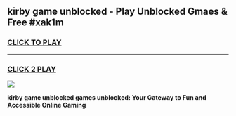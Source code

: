 
## kirby game unblocked - Play Unblocked Gmaes & Free #xak1m
<h3>
<a href="https://premium.freeplayer.one?title=kirby_game_unblocked&ref=01M">CLICK TO PLAY</a></h3>
<hr>

<h3>
<a href="https://premium.freeplayer.one?title=kirby_game_unblocked&ref=01M">CLICK 2 PLAY</a>
  
</h3>

<a href="https://premium.freeplayer.one?title=kirby_game_unblocked&ref=01M"><img src="https://clearcache.store/games.png"></a>


**kirby game unblocked games unblocked: Your Gateway to Fun and Accessible Online Gaming**
